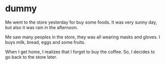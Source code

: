 # dummy

Me went to the store yesterday for buy some foods.
It was very sunny day, but also it was rain in the afternoon.

Me saw many peoples in the store, they was all wearing masks and gloves.
I buys milk, bread, eggs and some fruits.

When I get home, I realizes that I forget to buy the coffee.
So, I decides to go back to the store later.
